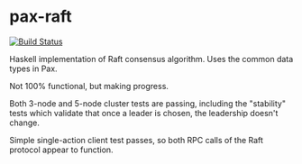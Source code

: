 pax-raft
=======

[![Build Status](https://travis-ci.org/hargettp/raft.svg?branch=master)](https://travis-ci.org/hargettp/raft)

Haskell implementation of Raft consensus algorithm. Uses the common data types in Pax.

Not 100% functional, but making progress.

Both 3-node and 5-node cluster tests are passing, including the "stability" tests which validate
that once a leader is chosen, the leadership doesn't change.

Simple single-action client test passes, so both RPC calls of the Raft protocol appear to function.
